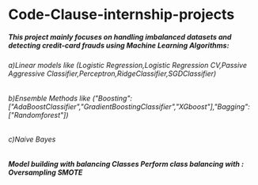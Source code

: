 # Code-Clause-internship-projects
##### This project mainly focuses on handling imbalanced datasets and detecting credit-card frauds using Machine Learning Algorithms:
###### a)Linear models like (Logistic Regression,Logistic Regression CV,Passive Aggressive Classifier,Perceptron,RidgeClassifier,SGDClassifier)
###### b)Ensemble Methods like ("Boosting":["AdaBoostClassifier","GradientBoostingClassifier","XGboost"],"Bagging":["Randomforest"])
###### c)Naive Bayes
##### Model building with balancing Classes Perform class balancing with :  Oversampling SMOTE 
